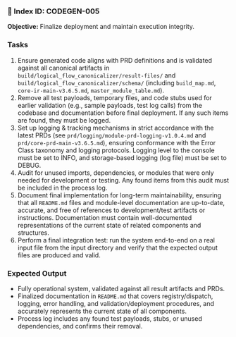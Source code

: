 ### 🚀 Index ID: CODEGEN-005

**Objective:** 
Finalize deployment and maintain execution integrity.

### **Tasks**
1. Ensure generated code aligns with PRD definitions and is validated against all canonical artifacts in `build/logical_flow_canonicalizer/result-files/` and `build/logical_flow_canonicalizer/schema/` (including `build_map.md`, `core-ir-main-v3.6.5.md`, `master_module_table.md`).
2. Remove all test payloads, temporary files, and code stubs used for earlier validation (e.g., sample payloads, test log calls) from the codebase and documentation before final deployment. If any such items are found, they must be logged. 
3. Set up logging & tracking mechanisms in strict accordance with the latest PRDs (see `prd/logging/module-prd-logging-v1.0.4.md` and `prd/core-prd-main-v3.6.5.md`), ensuring conformance with the Error Class taxonomy  and logging protocols. Logging level to the console must be set to INFO, and storage-based logging (log file) must be set to DEBUG.
4. Audit for unused imports, dependencies, or modules that were only needed for development or testing. Any found items from this audit must be included in the process log.
5. Document final implementation for long-term maintainability, ensuring that all `README.md` files and module-level documentation are up-to-date, accurate, and free of references to development/test artifacts or instructions. Documentation must contain well-documented representations of the current state of related components and structures.
6. Perform a final integration test: run the system end-to-end on a real input file from the input directory and verify that the expected output files are produced and valid.

### **Expected Output**
- Fully operational system, validated against all result artifacts and PRDs.
- Finalized documentation in `README.md` that covers registry/dispatch, logging, error handling, and validation/deployment procedures, and accurately represents the current state of all components.
- Process log includes any found test payloads, stubs, or unused dependencies, and confirms their removal.
